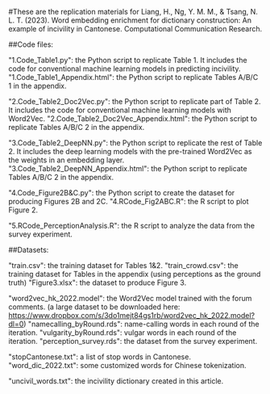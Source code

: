 #These are the replication materials for 
Liang, H., Ng, Y. M. M., & Tsang, N. L. T. (2023). Word embedding enrichment for dictionary construction: An example of incivility in Cantonese. Computational Communication Research.

##Code files:

"1.Code_Table1.py": the Python script to replicate Table 1. It includes the code for conventional machine learning models in predicting incivility.
"1.Code_Table1_Appendix.html": the Python script to replicate Tables A/B/C 1 in the appendix.

"2.Code_Table2_Doc2Vec.py": the Python script to replicate part of Table 2. It includes the code for conventional machine learning models with Word2Vec. 
"2.Code_Table2_Doc2Vec_Appendix.html": the Python script to replicate Tables A/B/C 2 in the appendix.

"3.Code_Table2_DeepNN.py": the Python script to replicate the rest of Table 2. It includes the deep learning models with the pre-trained Word2Vec as the weights in an embedding layer.
"3.Code_Table2_DeepNN_Appendix.html": the Python script to replicate Tables A/B/C 2 in the appendix.

"4.Code_Figure2B&C.py": the Python script to create the dataset for producing Figures 2B and 2C.
"4.RCode_Fig2ABC.R": the R script to plot Figure 2.

"5.RCode_PerceptionAnalysis.R": the R script to analyze the data from the survey experiment.

##Datasets:

"train.csv": the training dataset for Tables 1&2.
"train_crowd.csv": the training dataset for Tables in the appendix (using perceptions as the ground truth)
"Figure3.xlsx": the dataset to produce Figure 3.

"word2vec_hk_2022.model": the Word2Vec model trained with the forum comments. (a large dataset to be downloaded here: https://www.dropbox.com/s/3do1mejt84gs1rb/word2vec_hk_2022.model?dl=0)
"namecalling_byRound.rds": name-calling words in each round of the iteration.
"vulgarity_byRound.rds": vulgar words in each round of the iteration.
"perception_survey.rds": the dataset from the survey experiment.

"stopCantonese.txt": a list of stop words in Cantonese.
"word_dic_2022.txt": some customized words for Chinese tokenization.

"uncivil_words.txt": the incivility dictionary created in this article.
